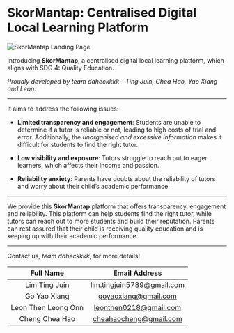 # **SkorMantap: Centralised Digital Local Learning Platform**

![SkorMantap Landing Page](https://i.ibb.co/7yKgMf0/Skor-Mantap-Landing-Page.png)

Introducing **SkorMantap**, a centralised digital local learning platform, which aligns with SDG 4: Quality Education. 

*Proudly developed by team daheckkkk - Ting Juin, Chea Hao, Yao Xiang and Leon.* 
___

It aims to address the following issues: 
- **Limited transparency and engagement**: Students are unable to determine if a tutor is reliable or not, leading to high costs of trial and error. Additionally, the *unorganised and excessive information* makes it difficult for students to find the right tutor.

- **Low visibility and exposure**: Tutors struggle to reach out to eager learners, which affects their income and passion.

- **Reliability anxiety**: Parents have doubts about the reliability of tutors and worry about their child’s academic performance.

___

We provide this **SkorMantap** platform that offers transparency, engagement and reliability. This platform can help students find the right tutor, while tutors can reach out to more students and build their reputation. Parents can rest assured that their child is receiving quality education and is keeping up with their academic performance.

---

Contact us, *team daheckkkk*, for more details!

| Full Name | Email Address  |
|:-:|:-:|
| Lim Ting Juin | lim.tingjuin5789@gmail.com|
| Go Yao Xiang | goyaoxiang@gmail.com |
| Leon Then Leong Onn | leonthen0218@gmail.com |
| Cheng Chea Hao | cheahaocheng@gmail.com|

